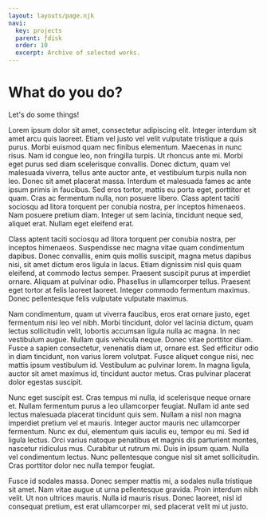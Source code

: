 ```yaml
---
layout: layouts/page.njk
navi:
  key: projects
  parent: ƒdisk
  order: 10
  excerpt: Archive of selected works.
---
```


# What do you do?

Let's do some things!

 Lorem ipsum dolor sit amet, consectetur adipiscing elit. Integer  interdum sit amet arcu quis laoreet. Etiam vel justo vel velit vulputate  tristique a quis purus. Morbi euismod quam nec finibus elementum.  Maecenas in nunc risus. Nam id congue leo, non fringilla turpis. Ut  rhoncus ante mi. Morbi eget purus sed diam scelerisque convallis. Donec  dictum, quam vel malesuada viverra, tellus ante auctor ante, et  vestibulum turpis nulla non leo. Donec sit amet placerat massa. Interdum  et malesuada fames ac ante ipsum primis in faucibus. Sed eros tortor,  mattis eu porta eget, porttitor et quam. Cras ac fermentum nulla, non  posuere libero. Class aptent taciti sociosqu ad litora torquent per  conubia nostra, per inceptos himenaeos. Nam posuere pretium diam.  Integer ut sem lacinia, tincidunt neque sed, aliquet erat. Nullam eget  eleifend erat. 

 Class aptent taciti sociosqu ad litora torquent per conubia nostra, per  inceptos himenaeos. Suspendisse nec magna vitae quam condimentum  dapibus. Donec convallis, enim quis mollis suscipit, magna metus dapibus  nisi, sit amet dictum eros ligula in lacus. Etiam dignissim nisl quis  quam eleifend, at commodo lectus semper. Praesent suscipit purus at  imperdiet ornare. Aliquam at pulvinar odio. Phasellus in ullamcorper  tellus. Praesent eget tortor at felis laoreet laoreet. Integer commodo  fermentum maximus. Donec pellentesque felis vulputate vulputate maximus. 

 Nam condimentum, quam ut viverra faucibus, eros erat ornare justo, eget  fermentum nisi leo vel nibh. Morbi tincidunt, dolor vel lacinia dictum,  quam lectus sollicitudin velit, lobortis accumsan ligula nulla ac magna.  In nec vestibulum augue. Nullam quis vehicula neque. Donec vitae  porttitor diam. Fusce a sapien consectetur, venenatis diam ut, ornare  est. Sed efficitur odio in diam tincidunt, non varius lorem volutpat.  Fusce aliquet congue nisi, nec mattis ipsum vestibulum id. Vestibulum ac  pulvinar lorem. In magna ligula, auctor sit amet maximus id, tincidunt  auctor metus. Cras pulvinar placerat dolor egestas suscipit. 

 Nunc eget suscipit est. Cras tempus mi nulla, id scelerisque neque  ornare et. Nullam fermentum purus a leo ullamcorper feugiat. Nullam id  ante sed lectus malesuada placerat tincidunt quis sem. Nullam a nisl non  magna imperdiet pretium vel et mauris. Integer auctor mauris nec  ullamcorper fermentum. Nunc ex dui, elementum quis iaculis eu, tempor eu  mi. Sed id ligula lectus. Orci varius natoque penatibus et magnis dis  parturient montes, nascetur ridiculus mus. Curabitur ut rutrum mi. Duis  in ipsum quam. Nulla vel condimentum lectus. Nunc pellentesque congue  nisl sit amet sollicitudin. Cras porttitor dolor nec nulla tempor  feugiat. 

 Fusce id sodales massa. Donec semper mattis mi, a sodales nulla  tristique sit amet. Nam vitae augue ut urna pellentesque gravida. Proin  interdum nibh velit. Ut non ultrices mauris. Nulla id mauris risus.  Donec laoreet, nisl id consequat pretium, est erat ullamcorper mi, sed  placerat velit mi ut justo. 